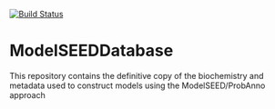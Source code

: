 [![Build Status](https://travis-ci.org/ModelSEED/ModelSEEDDatabase.svg?branch=master)](https://travis-ci.org/ModelSEED/ModelSEEDDatabase)
# ModelSEEDDatabase
This repository contains the definitive copy of the biochemistry and metadata used to construct models using the ModelSEED/ProbAnno approach
